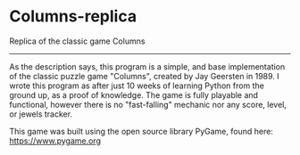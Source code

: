 # Columns-replica
Replica of the classic game Columns

---

As the description says, this program is a simple, and base implementation of the classic puzzle game "Columns", created by Jay Geersten
in 1989. I wrote this program as after just 10 weeks of learning Python from the ground up, as a proof of knowledge. The game is fully playable and functional, however there is no "fast-falling" mechanic nor any score, level, or jewels tracker.

This game was built using the open source library PyGame, found here: https://www.pygame.org
